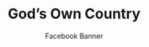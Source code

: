 ---
title:  God’s Own Country
subtitle: Facebook Banner
category: film-assets
code: <iframe src="https://www.facebook.com/plugins/video.php?href=https%3A%2F%2Fwww.facebook.com%2FTheHydeParkPictureHouse%2Fvideos%2F10156553413549056%2F&show_text=0&width=626" width="626" height="252" style="border:none;overflow:hidden" scrolling="no" frameborder="0" allowTransparency="true" allowFullScreen="true"></iframe>
---